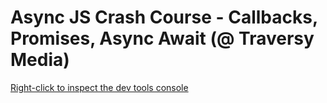 # Async JS Crash Course - Callbacks, Promises, Async Await (@ Traversy Media)




[Right-click to inspect the dev tools console](https://verson-tech.github.io/async/)